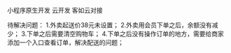 小程序原生开发
云开发
客如云对接

待解决问题：
1.外卖起送价38元未设置；
2.外卖用会员下单之后，余额没有减少；
3.下单之后需要清空购物车；
4.下单之后没有操作订单的地方，需要给商家添加一个入口查看订单，解决配送的问题；
